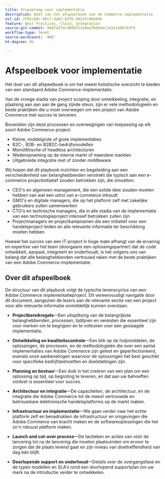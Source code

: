 ```yaml
---
title: Afspeelmap voor implementatie
description: Doel van het afspeelboek van de Commerce-implementatie
exl-id: 2f82c68c-60c7-4a62-837b-492afc06e0db
feature: Best Practices, Cloud, Integration
source-git-commit: 94d7a57dcd006251e8eefbdb4ec3a5e140bf43f9
workflow-type: tm+mt
source-wordcount: '493'
ht-degree: 0%

---
```


# Afspeelboek voor implementatie

Het doel van dit afspeelboek is om het meest holistische overzicht te bieden van een standaard Adobe Commerce-implementatie.

Van de vroege stadia van project scoping door ontwikkeling, integratie, en plaatsing aan aan aan de gang zijnde steun, zijn er vele methodologieën en beste praktijken die u moet overwegen om een project van Adobe Commerce met succes te lanceren.

Bovendien zijn deze processen en overwegingen van toepassing op elk soort Adobe Commerce-project:

- Kleine, middelgrote of grote implementaties
- B2C-, B2B- en B2B2C-bedrijfsmodellen
- Monolithische of headless architecturen
- Wederopneming op de interne markt of meerdere markten
- Uitgebreide integratie met of zonder middleware

Wij hopen dat dit playbook inzichten en begeleiding aan een verscheidenheid van belanghebbenden verstrekt die typisch aan een e-commerce projectinitiatief zouden betrokken zijn, die omvatten:

- CEO&#39;s en algemeen management, die een solide idee zouden moeten hebben van wat een uitrol van e-commerce inhoudt
- GMO&#39;s en digitale managers, die op het platform zelf met zakelijke gebruikers zullen samenwerken
- CTO&#39;s en technische managers, die in alle stadia van de implementatie van een technologieproject intensief betrokken zullen zijn
- Projectmanagers en projectkampioenen die een initiatief voor een handelsproject leiden en alle relevante informatie ter beschikking moeten hebben

Hoewel het succes van een IT-project in hoge mate afhangt van de ervaring en expertise van het team (doorgaans een oplossingspartner) dat de code ontwikkelt, aanpast, integreert en onderhoudt, is het volgens ons van belang dat alle belanghebbenden vertrouwd raken met de beste praktijken van een Adobe Commerce-implementatie.

## Over dit afspeelboek

De structuur van dit playbook volgt de typische levenscyclus van een Adobe Commerce implementatieproject. Dit vereenvoudigt navigatie door dit document, aangezien de lezers aan de relevante sectie van een project voor alle relevante informatie onmiddellijk kunnen overslaan.

- **Projectbereikregels**—Een uitsplitsing van de belangrijkste belanghebbenden, processen, tijdlijnen en vereisten die essentieel zijn voor merken om te begrijpen en te voltooien voor een geslaagde implementatie.

- **Ontwikkeling en kwaliteitscontrole**—Een blik op de hulpmiddelen, de oplossingen, de processen, en de methodologieën die over een aantal implementaties van Adobe Commerce zijn getest en geperfectioneerd, evenals onze aanbevelingen waarvoor de oplossingen het best geschikt voor specifieke bedrijfsbehoeften en doelstellingen zijn.

- **Planning en bestuur**—Een duik in het creëren van een plan om een oplossing op tijd, op begroting te leveren, en dat aan uw behoeften voldoet is essentieel voor succes.

- **Architectuur en integratie**—De capaciteiten, de architectuur, en de integratie die Adobe Commerce tot de meest vertrouwde en betrouwbare elektronische handelsplatforms op de markt maken.

- **Infrastructuur en implementatie**—We gaan verder naar het echte platform zelf en benadrukken de infrastructuur en omgevingen die Adobe Commerce van kracht maken en de softwareoplossingen die het zo&#39;n robuust platform maken.

- **Launch and cut-over process**—De tactieken en acties van vóór de lancering tot na de lancering die moeten plaatsvinden om ervoor te zorgen dat de plaats levend gaat en zijn niveau van doeltreffendheid van dag één blijft.

- **Doorlopende support en onderhoud**—Details over de overgangsfase en de typen modellen en SLA&#39;s rond een doorlopend supportplan om uw merk na de introductie verder te ontwikkelen.
